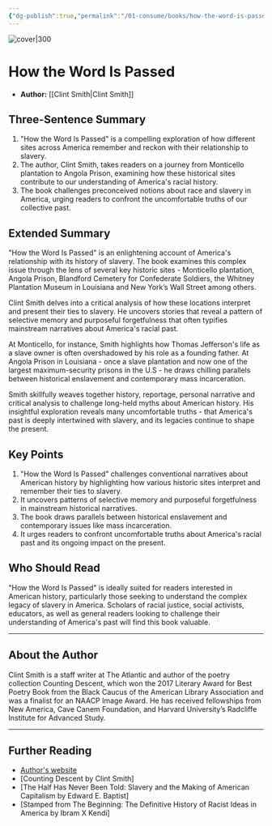 ```yaml
---
{"dg-publish":true,"permalink":"/01-consume/books/how-the-word-is-passed/","title":"How the Word Is Passed","tags":["racism","history","america","slavery"]}
---
```



![cover|300](http://books.google.com/books/content?id=nhwBEAAAQBAJ&printsec=frontcover&img=1&zoom=1&edge=curl&source=gbs_api)

# How the Word Is Passed
- **Author:** [[Clint Smith\|Clint Smith]]

## Three-Sentence Summary
1. "How the Word Is Passed" is a compelling exploration of how different sites across America remember and reckon with their relationship to slavery. 
2. The author, Clint Smith, takes readers on a journey from Monticello plantation to Angola Prison, examining how these historical sites contribute to our understanding of America's racial history.
3. The book challenges preconceived notions about race and slavery in America, urging readers to confront the uncomfortable truths of our collective past.

## Extended Summary
"How the Word Is Passed" is an enlightening account of America's relationship with its history of slavery. The book examines this complex issue through the lens of several key historic sites - Monticello plantation, Angola Prison, Blandford Cemetery for Confederate Soldiers, the Whitney Plantation Museum in Louisiana and New York’s Wall Street among others.

Clint Smith delves into a critical analysis of how these locations interpret and present their ties to slavery. He uncovers stories that reveal a pattern of selective memory and purposeful forgetfulness that often typifies mainstream narratives about America's racial past.

At Monticello, for instance, Smith highlights how Thomas Jefferson's life as a slave owner is often overshadowed by his role as a founding father. At Angola Prison in Louisiana - once a slave plantation and now one of the largest maximum-security prisons in the U.S - he draws chilling parallels between historical enslavement and contemporary mass incarceration.

Smith skillfully weaves together history, reportage, personal narrative and critical analysis to challenge long-held myths about American history. His insightful exploration reveals many uncomfortable truths - that America's past is deeply intertwined with slavery, and its legacies continue to shape the present.

## Key Points
1. "How the Word Is Passed" challenges conventional narratives about American history by highlighting how various historic sites interpret and remember their ties to slavery.
2. It uncovers patterns of selective memory and purposeful forgetfulness in mainstream historical narratives.
3. The book draws parallels between historical enslavement and contemporary issues like mass incarceration.
4. It urges readers to confront uncomfortable truths about America's racial past and its ongoing impact on the present.

## Who Should Read
"How the Word Is Passed" is ideally suited for readers interested in American history, particularly those seeking to understand the complex legacy of slavery in America. Scholars of racial justice, social activists, educators, as well as general readers looking to challenge their understanding of America's past will find this book valuable.

---

## About the Author
Clint Smith is a staff writer at The Atlantic and author of the poetry collection Counting Descent, which won the 2017 Literary Award for Best Poetry Book from the Black Caucus of the American Library Association and was a finalist for an NAACP Image Award. He has received fellowships from New America, Cave Canem Foundation, and Harvard University’s Radcliffe Institute for Advanced Study.

---

## Further Reading
- [Author's website](http://www.clintsmithiii.com/)
- [Counting Descent by Clint Smith]
- [The Half Has Never Been Told: Slavery and the Making of American Capitalism by Edward E. Baptist] 
- [Stamped from The Beginning: The Definitive History of Racist Ideas in America by Ibram X Kendi]

